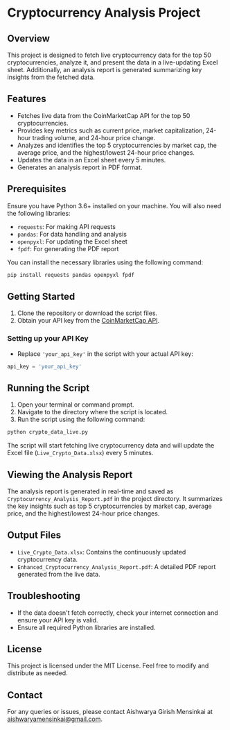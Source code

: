 # Cryptocurrency Analysis Project

## Overview
This project is designed to fetch live cryptocurrency data for the top 50 cryptocurrencies, analyze it, and present the data in a live-updating Excel sheet. Additionally, an analysis report is generated summarizing key insights from the fetched data.

## Features
- Fetches live data from the CoinMarketCap API for the top 50 cryptocurrencies.
- Provides key metrics such as current price, market capitalization, 24-hour trading volume, and 24-hour price change.
- Analyzes and identifies the top 5 cryptocurrencies by market cap, the average price, and the highest/lowest 24-hour price changes.
- Updates the data in an Excel sheet every 5 minutes.
- Generates an analysis report in PDF format.

## Prerequisites
Ensure you have Python 3.6+ installed on your machine. You will also need the following libraries:

- `requests`: For making API requests
- `pandas`: For data handling and analysis
- `openpyxl`: For updating the Excel sheet
- `fpdf`: For generating the PDF report

You can install the necessary libraries using the following command:

```bash
pip install requests pandas openpyxl fpdf
```

## Getting Started
1. Clone the repository or download the script files.
2. Obtain your API key from the [CoinMarketCap API](https://coinmarketcap.com/api/).

### Setting up your API Key
- Replace `'your_api_key'` in the script with your actual API key:

```python
api_key = 'your_api_key'
```

## Running the Script
1. Open your terminal or command prompt.
2. Navigate to the directory where the script is located.
3. Run the script using the following command:

```bash
python crypto_data_live.py
```

The script will start fetching live cryptocurrency data and will update the Excel file (`Live_Crypto_Data.xlsx`) every 5 minutes.

## Viewing the Analysis Report
The analysis report is generated in real-time and saved as `Cryptocurrency_Analysis_Report.pdf` in the project directory. It summarizes the key insights such as top 5 cryptocurrencies by market cap, average price, and the highest/lowest 24-hour price changes.

## Output Files
- `Live_Crypto_Data.xlsx`: Contains the continuously updated cryptocurrency data.
- `Enhanced_Cryptocurrency_Analysis_Report.pdf`: A detailed PDF report generated from the live data.

## Troubleshooting
- If the data doesn't fetch correctly, check your internet connection and ensure your API key is valid.
- Ensure all required Python libraries are installed.

## License
This project is licensed under the MIT License. Feel free to modify and distribute as needed.

## Contact
For any queries or issues, please contact Aishwarya Girish Mensinkai at aishwaryamensinkai@gmail.com.

